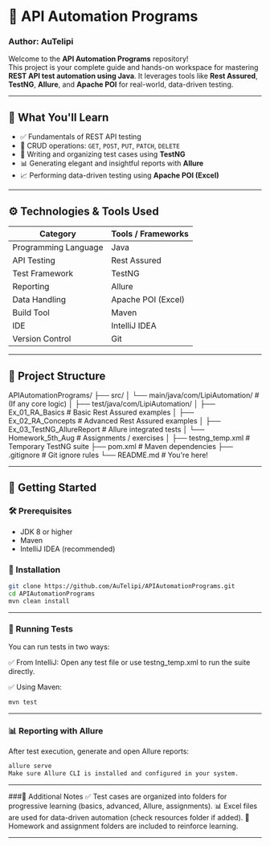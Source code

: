 # 🚀 API Automation Programs

### Author: AuTelipi

Welcome to the **API Automation Programs** repository!  
This project is your complete guide and hands-on workspace for mastering **REST API test automation using Java**. It leverages tools like **Rest Assured**, **TestNG**, **Allure**, and **Apache POI** for real-world, data-driven testing.

---

## 📘 What You'll Learn

- ✅ Fundamentals of REST API testing
- 🔄 CRUD operations: `GET`, `POST`, `PUT`, `PATCH`, `DELETE`
- 🧪 Writing and organizing test cases using **TestNG**
- 📊 Generating elegant and insightful reports with **Allure**
- 📈 Performing data-driven testing using **Apache POI (Excel)**

---

## ⚙️ Technologies & Tools Used

| Category               | Tools / Frameworks                               |
|------------------------|--------------------------------------------------|
| Programming Language   | Java                                             |
| API Testing            | Rest Assured                                     |
| Test Framework         | TestNG                                           |
| Reporting              | Allure                                           |
| Data Handling          | Apache POI (Excel)                               |
| Build Tool             | Maven                                            |
| IDE                    | IntelliJ IDEA                                    |
| Version Control        | Git                                              |

---

## 📁 Project Structure

APIAutomationPrograms/
├── src/
│ └── main/java/com/LipiAutomation/ # (If any core logic)
│
├── test/java/com/LipiAutomation/
│ ├── Ex_01_RA_Basics # Basic Rest Assured examples
│ ├── Ex_02_RA_Concepts # Advanced Rest Assured examples
│ ├── Ex_03_TestNG_AllureReport # Allure integrated tests
│ └── Homework_5th_Aug # Assignments / exercises
│
├── testng_temp.xml # Temporary TestNG suite
├── pom.xml # Maven dependencies
├── .gitignore # Git ignore rules
└── README.md # You're here!


---

## 🚀 Getting Started

### 🛠️ Prerequisites
- JDK 8 or higher
- Maven
- IntelliJ IDEA (recommended)

### 🔧 Installation

```bash
git clone https://github.com/AuTelipi/APIAutomationPrograms.git
cd APIAutomationPrograms
mvn clean install
```

---

### 🧪 Running Tests
You can run tests in two ways:

✅ From IntelliJ:
Open any test file or use testng_temp.xml to run the suite directly.

✅ Using Maven:
```bash
mvn test
```

---

### 📊 Reporting with Allure
After test execution, generate and open Allure reports:
```bash
allure serve
Make sure Allure CLI is installed and configured in your system.
```

---

###📎 Additional Notes
✅ Test cases are organized into folders for progressive learning (basics, advanced, Allure, assignments).
📊 Excel files are used for data-driven automation (check resources folder if added).
📝 Homework and assignment folders are included to reinforce learning.

---
